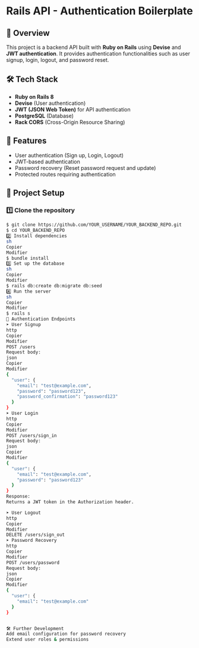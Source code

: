 # Rails API - Authentication Boilerplate

## 🚀 Overview
This project is a backend API built with **Ruby on Rails** using **Devise** and **JWT authentication**. It provides authentication functionalities such as user signup, login, logout, and password reset.

## 🛠 Tech Stack
- **Ruby on Rails 8**
- **Devise** (User authentication)
- **JWT (JSON Web Token)** for API authentication
- **PostgreSQL** (Database)
- **Rack CORS** (Cross-Origin Resource Sharing)

## 📌 Features
- User authentication (Sign up, Login, Logout)
- JWT-based authentication
- Password recovery (Reset password request and update)
- Protected routes requiring authentication

## 📂 Project Setup

### 1️⃣ Clone the repository
```sh
$ git clone https://github.com/YOUR_USERNAME/YOUR_BACKEND_REPO.git
$ cd YOUR_BACKEND_REPO
2️⃣ Install dependencies
sh
Copier
Modifier
$ bundle install
3️⃣ Set up the database
sh
Copier
Modifier
$ rails db:create db:migrate db:seed
4️⃣ Run the server
sh
Copier
Modifier
$ rails s
🔑 Authentication Endpoints
➤ User Signup
http
Copier
Modifier
POST /users
Request body:
json
Copier
Modifier
{
  "user": {
    "email": "test@example.com",
    "password": "password123",
    "password_confirmation": "password123"
  }
}
➤ User Login
http
Copier
Modifier
POST /users/sign_in
Request body:
json
Copier
Modifier
{
  "user": {
    "email": "test@example.com",
    "password": "password123"
  }
}
Response:
Returns a JWT token in the Authorization header.

➤ User Logout
http
Copier
Modifier
DELETE /users/sign_out
➤ Password Recovery
http
Copier
Modifier
POST /users/password
Request body:
json
Copier
Modifier
{
  "user": {
    "email": "test@example.com"
  }
}


🛠 Further Development
Add email configuration for password recovery
Extend user roles & permissions